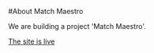 #About Match Maestro

We are building a project 'Match Maestro'. 

[The site is live](https://match-maestro.onrender.com)
